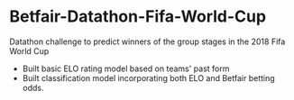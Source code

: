 # Betfair-Datathon-Fifa-World-Cup
Datathon challenge to predict winners of the group stages in the 2018 Fifa World Cup

- Built basic ELO rating model based on teams' past form
- Built classification model incorporating both ELO and Betfair betting odds.
